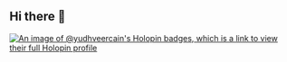 ## Hi there 👋
[![An image of @yudhveercain's Holopin badges, which is a link to view their full Holopin profile](https://holopin.me/yudhveercain)](https://holopin.io/@yudhveercain)
<!--
**YudhveerCAIN/YudhveerCAIN** is a ✨ _special_ ✨ repository because its `README.md` (this file) appears on your GitHub profile.

Here are some ideas to get you started:

- 🔭 I’m currently working on ...
- 🌱 I’m currently learning ...
- 👯 I’m looking to collaborate on ...
- 🤔 I’m looking for help with ...
- 💬 Ask me about ...
- 📫 How to reach me: ...
- 😄 Pronouns: ...
- ⚡ Fun fact: ...
-->
